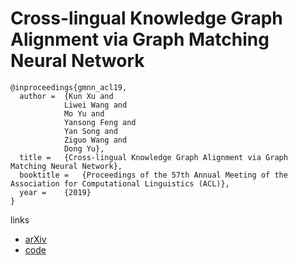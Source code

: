 # Cross-lingual Knowledge Graph Alignment via Graph Matching Neural Network

```
@inproceedings{gmnn_acl19,
  author = 	{Kun Xu and
            Liwei Wang and
            Mo Yu and
            Yansong Feng and
            Yan Song and
            Ziguo Wang and
            Dong Yu},
  title = 	{Cross-lingual Knowledge Graph Alignment via Graph Matching Neural Network},
  booktitle = 	{Proceedings of the 57th Annual Meeting of the Association for Computational Linguistics (ACL)},
  year = 	{2019}
}
```

links
- [arXiv](https://128.84.21.199/abs/1905.11605)
- [code](https://github.com/syxu828/Crosslingula-KG-Matching)
